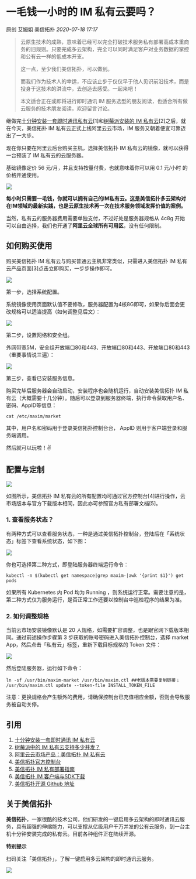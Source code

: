 # 一毛钱一小时的 IM 私有云要吗？

原创 艾姆姐 美信拓扑 _2020-07-18 17:17_

> 云原生技术的成熟，意味着已经可以完全打破技术服务私有部署高成本重商务的旧规则。只要完成多云架构，完全可以同时满足客户对业务数据的掌控和公有云一样的低成本开支。
>
>
>
> 这一点，至少我们美信拓扑，可以做到。
>
>
>
> 而我们作为技术人的幸运，不应该止步于仅仅早于他人见识前沿技术，而是投身于这技术的洪流中，去创造去感受。一起来吧！
>
>
>
> 本文适合正在或即将进行即时通讯 IM 服务选型的朋友阅读，也适合所有做云服务的技术朋友阅读，欢迎留言讨论。

继做完[十分钟安装一套即时通讯私有云](install-an-instant-messaging-im-private-cloud-in-ten-minutes.md)[1]和[树莓派安装的 IM 私有云](how-much-concurrency-is-supported-by-im-private-cloud-in-raspberry-pi.md)[2]之后，就在今天，美信拓扑 IM 私有云正式上线阿里云云市场，IM 服务又朝着便宜可靠迈出了一大步。

现在你只要在阿里云后台购买主机，选择美信拓扑 IM 私有云的镜像，就可以获得一台预装了 IM 私有云的云服务器。

基础镜像定价 56 元/月，并且支持按量付费，也就意味着你可以用 0.1 元/小时 的价格开通使用。

![](../../assets/articles/autogen-157370c2dbfde01aa553752ba45d4201dc450e77e9646326e0c7930152c2a122.webp)

**每小时只需要一毛钱，你就可以拥有自己的IM私有云。这是美信拓扑多云架构对在IM领域的最新实践，也是云原生技术再一次在技术服务领域发挥价值的案例。**

当然，私有云的服务器费用需要单独支付，不过好处是服务器规格从 4c8g 开始可以自由选择，我们也开通了**阿里云全球所有可用区**，没有任何限制。

## 如何购买使用

购买美信拓扑 IM 私有云与购买普通云主机非常类似，只需进入美信拓扑 IM 私有云产品页面[3]点击立即购买，一步步操作即可。

![](../../assets/articles/autogen-17ac31d227c8d26231a7c4a738d9d4d51d6e2e71b4d2744f34b86e26138457a.webp)

第一步，选择系统配置。

系统镜像使用页面默认值不要修改，服务器配置为4核8G即可，如果你后面会更改规格可以适当提高（如何调整见后文）：

![](../../assets/articles/autogen-f3841a9b71ee2d0f3f552c5636c5c9934844b525eeb8d22fd099dbf26d2b0f98.webp)

第二步，设置网络和安全组。

外网带宽5M，安全组开放端口80和443、开放端口80和443、开放端口80和443（重要事情说三遍）：

![](../../assets/articles/autogen-a6a43f3082640ca65ae3e3a3c46ee031c253f53488e2e29162e07b668571012e.webp)

第三步，查看已安装服务信息。

购买完毕后服务器会自动启动，安装程序也会随机运行，自动安装美信拓扑 IM 私有云（大概需要十几分钟）。随后可以登录到服务器终端，执行命令获取用户名、密码、AppID等信息：

```
cat /etc/maxim/market
```

其中，用户名和密码用于登录美信拓扑控制台台， AppID 则用于客户端登录和服务端调用。

然后就可以玩啦！✌️

## 配置与定制

![](../../assets/articles/autogen-6e1fbbae4f45b118f9978bfb9abc41e70345f5386c758b99d91e66332cbd4a40.webp)

如图所示，美信拓扑 IM 私有云的所有配置均可通过官方控制台[4]进行操作，云市场版本与官方下载版本相同，因此亦可参照官方私有部署文档[5]。

### **1. 查看服务状态？**

有两种方式可以查看服务状态，一种是通过美信拓扑控制台，登陆后在「系统状态」标签下查看系统状态，如下图：

![](../../assets/articles/autogen-715e3946ae437b7a8b271a1d3c147eb1c5e9d804069f45249aa03c6734232bf4.png)

你也可选择第二种方式，即登陆服务器终端运行命令：

```
kubectl -n $(kubectl get namespace|grep maxim-|awk '{print $1}') get pods
```

如果所有 Kubernetes 内 Pod 均为 Running ，则系统运行正常。需要注意的是，第二种方式仅为服务运行，是否正常工作还要以控制台中巡检程序的结果为准。

### **2. 如何调整规格**

当前云市场安装镜像默认是 20 人规格，如需要扩容调整，也是跟官网下载版本相同。通过前述操作步骤第 3 步获取的账号密码进入美信拓扑控制台，选择 market App，然后点击「私有云」标签，重新下载目标规格的 Token 文件：

![](../../assets/articles/autogen-48be1ea8facfd2d43290255724f900a36428d5a59763ff63fda6f185e7f30e20.webp)

然后登陆服务器，运行如下命令：

```
ln -sf /usr/bin/maxim-market /usr/bin/maxim.ctl ##老版本需要复制链接；
/usr/bin/maxim.ctl update --token-file INSTALL_TOKEN_FILE
```

注意：更换规格会产生额外的费用，请确保控制台已充值相应金额，否则会导致服务被自动关停。

## **引用**

1. [十分钟安装一套即时通讯 IM 私有云](install-an-instant-messaging-im-private-cloud-in-ten-minutes.md)
2. [树莓派中的 IM 私有云支持多少并发？](how-much-concurrency-is-supported-by-im-private-cloud-in-raspberry-pi.md)
3. [阿里云云市场产品：美信拓扑 IM 私有云](https://market.aliyun.com/products/56014009/cmjj00041852.html)
4. [美信拓扑官方控制台](https://console.maximtop.com)
5. [美信拓扑 IM 私有部署指南](../../quick-start/how-to-deploy-private-cloud.md)
6. [美信拓扑 IM 客户端与SDK下载](https://www.maximtop.com/downloads/)
7. [美信拓扑开源 Github 地址](https://github.com/maxim-top)

## 关于美信拓扑

**美信拓扑**，一家很酷的技术公司，他们研发的一键启用多云架构的即时通讯云服务，具有超强的伸缩能力，可以支撑从亿级用户千万并发的公有云服务，到一台主机十分钟安装完成的私有云。目前各种组件正在陆续开源。

**特别提示**

扫码关注「美信拓扑」，了解一键启用多云架构的即时通讯云服务。

![](../../assets/articles/autogen-9c1da9e4a9e37fe718184c6ceeb84a3401afabccc3269ff9a5bd7ef8b087462e.webp)
